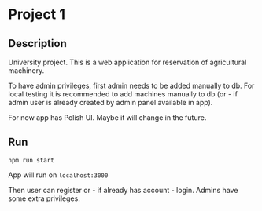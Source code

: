 # Project 1

## Description
University project. This is a web application for reservation of agricultural machinery.

To have admin privileges, first admin needs to be added manually to db.
For local testing it is recommended to add machines manually to db (or - if admin user is already created by admin panel available in app).

For now app has Polish UI. Maybe it will change in the future. 

## Run
`npm run start`

App will run on `localhost:3000`

Then user can register or - if already has account - login. Admins have some extra privileges.
